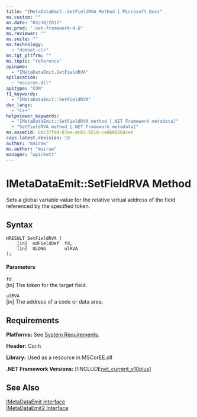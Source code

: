 ```yaml
---
title: "IMetaDataEmit::SetFieldRVA Method | Microsoft Docs"
ms.custom: ""
ms.date: "03/30/2017"
ms.prod: ".net-framework-4.6"
ms.reviewer: ""
ms.suite: ""
ms.technology: 
  - "dotnet-clr"
ms.tgt_pltfrm: ""
ms.topic: "reference"
apiname: 
  - "IMetaDataEmit.SetFieldRVA"
apilocation: 
  - "mscoree.dll"
apitype: "COM"
f1_keywords: 
  - "IMetaDataEmit::SetFieldRVA"
dev_langs: 
  - "C++"
helpviewer_keywords: 
  - "IMetaDataEmit::SetFieldRVA method [.NET Framework metadata]"
  - "SetFieldRVA method [.NET Framework metadata]"
ms.assetid: 6dc37f9d-87ee-4cb3-9216-ced600184ce8
caps.latest.revision: 10
author: "mairaw"
ms.author: "mairaw"
manager: "wpickett"
---
```

# IMetaDataEmit::SetFieldRVA Method
Sets a global variable value for the relative virtual address of the field referenced by the specified token.  
  
## Syntax  
  
```  
HRESULT SetFieldRVA (   
    [in]  mdFieldDef  fd,   
    [in]  ULONG       ulRVA   
);  
```  
  
#### Parameters  
 `fd`  
 [in] The token for the target field.  
  
 `ulRVA`  
 [in] The address of a code or data area.  
  
## Requirements  
 **Platforms:** See [System Requirements](../../../../docs/framework/getting-started/system-requirements.md).  
  
 **Header:** Cor.h  
  
 **Library:** Used as a resource in MSCorEE.dll  
  
 **.NET Framework Versions:** [!INCLUDE[net_current_v10plus](../../../../includes/net-current-v10plus-md.md)]  
  
## See Also  
 [IMetaDataEmit Interface](../../../../docs/framework/unmanaged-api/metadata/imetadataemit-interface.md)   
 [IMetaDataEmit2 Interface](../../../../docs/framework/unmanaged-api/metadata/imetadataemit2-interface.md)